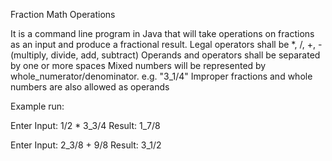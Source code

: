 Fraction Math Operations

It is a command line program in Java that will take operations on fractions as an input and produce a fractional result.
Legal operators shall be *, /, +, - (multiply, divide, add, subtract)
Operands and operators shall be separated by one or more spaces
Mixed numbers will be represented by whole_numerator/denominator. e.g. "3_1/4"
Improper fractions and whole numbers are also allowed as operands 

Example run:

Enter Input: 1/2 * 3_3/4
Result: 1_7/8
 
Enter Input: 2_3/8 + 9/8
Result: 3_1/2
